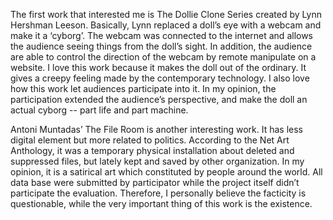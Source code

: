 The first work that interested me is The Dollie Clone Series created by Lynn Hershman Leeson. Basically, Lynn replaced a doll’s eye with a webcam and make it a ‘cyborg’. The webcam was connected to the internet and allows the audience seeing things from the doll’s sight. In addition, the audience are able to control the direction of the webcam by remote manipulate on a website. I love this work because it makes the doll out of the ordinary. It gives a creepy feeling made by the contemporary technology. I also love how this work let audiences participate into it. In my opinion, the participation extended the audience’s perspective, and make the doll an actual cyborg -- part life and part machine. 

Antoni Muntadas’ The File Room is another interesting work. It has less digital element but more related to politics. According to the Net Art Anthology, it was a temporary physical installation about deleted and suppressed files, but lately kept and saved by other organization. In my opinion, it is a satirical art which constituted by people around the world. All data base were submitted by participator while the project itself didn’t participate the evaluation. Therefore, I personally believe the facticity is questionable, while the very important thing of this work is the existence. 
